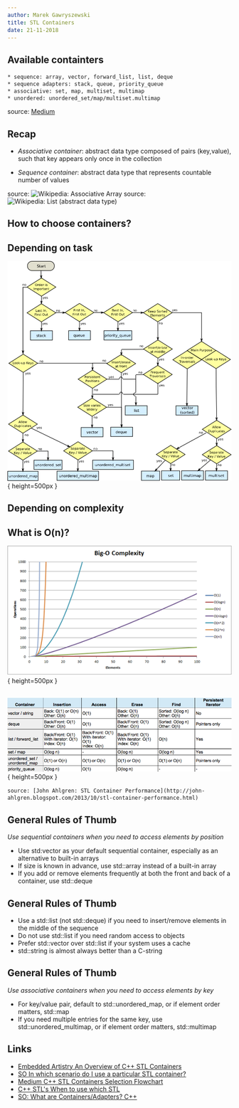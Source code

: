 ```yaml
---
author: Marek Gawryszewski
title: STL Containers
date: 21-11-2018
---
```


## Available containters

    * sequence: array, vector, forward_list, list, deque
    * sequence adapters: stack, queue, priority_queue
    * associative: set, map, multiset, multimap
    * unordered: unordered_set/map/multiset.multimap

source: [Medium](https://medium.com/@rodrigues.b.nelson/choosing-wisely-c-containers-and-big-oh-complexity-64f9bd1e7e4c)

## Recap

* _Associative container_: abstract data type composed of pairs (key,value), such that key appears only once in the collection

* _Sequence container_: abstract data type that represents countable number of values

source: ![Wikipedia: Associative Array](https://en.wikipedia.org/wiki/Associative_array)
source: ![Wikipedia: List (abstract data type)](https://en.wikipedia.org/wiki/List_(abstract_data_type))

## How to choose containers?
 
## Depending on task

![](./images/png/how_to.png){ height=500px }

## Depending on complexity

## What is O(n)?

![](./images/png/bigO.png){ height=500px }

##

![](./images/png/On_of_operations.png){ height=500px }

 	source: [John Ahlgren: STL Container Performance](http://john-ahlgren.blogspot.com/2013/10/stl-container-performance.html)

## General Rules of Thumb

*Use sequential containers when you need to access elements by position*

* Use std:vector as your default sequential container, especially as an alternative to built-in arrays
* If size is known in advance, use std::array instead of a built-in array
* If you add or remove elements frequently at both the front and back of a container, use std::deque

## General Rules of Thumb

* Use a std::list (not std::deque) if you need to insert/remove elements in the middle of the sequence
* Do not use std::list if you need random access to objects
* Prefer std::vector over std::list if your system uses a cache
* std::string is almost always better than a C-string

## General Rules of Thumb

*Use associative containers when you need to access elements by key*

* For key/value pair, default to std::unordered_map, or if element order matters, std::map
* If you need multiple entries for the same key, use std::unordered_multimap, or if element order matters, std::multimap




## Links

* [Embedded Artistry An Overview of C++ STL Containers](https://embeddedartistry.com/blog/2017/8/2/an-overview-of-c-stl-containers)
* [SO In which scenario do I use a particular STL container?](https://stackoverflow.com/questions/471432/in-which-scenario-do-i-use-a-particular-stl-container)
* [Medium C++ STL Containers Selection Flowchart](https://medium.com/@ebrahim.bararian/c-stl-containers-selection-flowchart-d64230ccacfd)
* [C++ STL's When to use which STL](https://www.hackerearth.com/practice/notes/c-stls-when-to-use-which-stl/)
* [SO: What are Containers/Adapters? C++](https://stackoverflow.com/questions/3873802/what-are-containers-adapters-c)